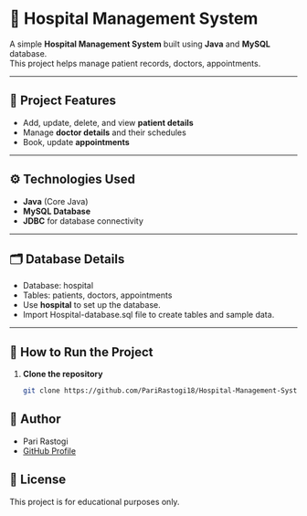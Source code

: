 # 🏥 Hospital Management System

A simple **Hospital Management System** built using **Java** and **MySQL** database.  
This project helps manage patient records, doctors, appointments.

---

## 📌 **Project Features**

- Add, update, delete, and view **patient details**
- Manage **doctor details** and their schedules
- Book, update **appointments**
  
---

## ⚙️ **Technologies Used**

- **Java** (Core Java)
- **MySQL Database**
- **JDBC** for database connectivity

---

## 🗂️ **Database Details**

- Database: hospital
- Tables: patients, doctors, appointments 
- Use **hospital** to set up the database.
- Import Hospital-database.sql file to create tables and sample data.

---

## 🚀 **How to Run the Project**

1. **Clone the repository**
   ```bash
   git clone https://github.com/PariRastogi18/Hospital-Management-System.git

 ## 🙌 Author
- Pari Rastogi
- [GitHub Profile](https://github.com/PariRastogi18)

## 📄 License

This project is for educational purposes only.

